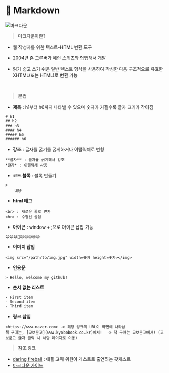 # 📄 Markdown 

![마크다운](https://user-images.githubusercontent.com/105197496/195502041-a5b83054-98af-4c83-8214-b7b62fb79c6a.png)

> **마크다운이란?**

- 웹 작성자를 위한 텍스트-HTML 변환 도구 

- 2004년 존 그루버가 에런 스워츠와 협업해서 개발

- 읽기 쉽고 쓰기 쉬운 일반 텍스트 형식을 사용하여 작성한 다음 구조적으로 유효한 XHTML(또는 HTML)로 변환 가능 
<br>

> **문법**

- **제목** : h1부터 h6까지 나타낼 수 있으며 숫자가 커질수록 글자 크기가 작아짐  

>
    # h1
    ## h2
    ### h3 
    #### h4
    ##### h5
    ###### h6


- **강조** : 글자를 굵기를 굵게하거나 이탤릭체로 변형

>
    **글자** : 글자를 굵게해서 강조
    *글자* : 이탤릭체 사용
    
- **코드 블록** : 블록 만들기 

>

    > 
        내용 
    
- **html 태그**

>
    <br> : 새로운 줄로 변환 
    <hr> : 수평선 삽입

- **아이콘** : window + ;으로 아이콘 삽입 가능 

> 
    😀😁😂🤣😃😄😅😆😉
    
- **이미지 삽입** 

> 

    <img src="/path/to/img.jpg" width=숫자 height=숫자></img>

- **인용문**
> 

    > Hello, welcome my github!

- **순서 없는 리스트**
>

    - First item
    - Second item
    - Third item
    
- **링크 삽입**
>
 
    <https://www.naver.com> -> 해당 링크의 URL이 화면에 나타남
    책 구매는, [교보문고](www.kyobobook.co.kr)에서!  -> 책 구매는 교보문고에서! (교보문고 글자 클릭 시 해당 페이지로 이동)


> **참조 링크**

- [daring fireball](https://daringfireball.net/projects/markdown) : 애플 고위 위원이 게스트로 출연하는 팟캐스트
- [마크다운 가이드](https://www.markdownguide.org/basic-syntax)
